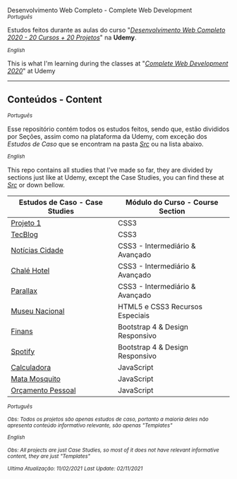 Desenvolvimento Web Completo - Complete Web Development  
*<sup>Português<sup>*

Estudos feitos durante as aulas do curso "[*Desenvolvimento Web Completo 2020 - 20 Cursos + 20 Projetos*](https://www.udemy.com/course/web-completo/)" na **Udemy**.

*<sup>English</sup>*

This is what I'm learning during the classes at "[*Complete Web Development 2020*](https://www.udemy.com/course/web-completo/)" at Udemy

---
<h2>Conteúdos - Content</h2>

*<sup>Português</sup>*

Esse repositório contém todos os estudos feitos, sendo que, estão divididos por Seções, assim como na plataforma da Udemy, com exceção dos *Estudos de Caso* que se encontram na pasta [*Src*](https://github.com/KaicPierre/Curso-Web-Completo/tree/master/Src) ou na lista abaixo.

*<sup>English</sup>*

This repo contains all studies that I've made so far, they are divided by sections just like at Udemy, except the Case Studies, you can find these at [*Src*](https://github.com/KaicPierre/Curso-Web-Completo/tree/master/Src) or down bellow.

Estudos de Caso - Case Studies |  Módulo do Curso - Course Section
---             | ---
[Projeto 1](https://github.com/KaicPierre/Curso-Web-Completo/tree/master/Src/Projeto1%20CSS) | CSS3
[TecBlog](https://github.com/KaicPierre/Curso-Web-Completo/tree/master/Src/TecBlog)       | CSS3
[Notícias Cidade](https://github.com/KaicPierre/Curso-Web-Completo/tree/master/Src/NoticiasCidade)| CSS3 - Intermediário & Avançado
[Chalé Hotel](https://github.com/KaicPierre/Curso-Web-Completo/tree/master/Src/ChaleHotel) | CSS3 - Intermediário & Avançado
[Parallax](https://github.com/KaicPierre/Curso-Web-Completo/tree/master/Src/Parallax) | CSS3 - Intermediário & Avançado
[Museu Nacional](https://github.com/KaicPierre/Curso-Web-Completo/tree/master/Src/MuseuNacional) | HTML5 e CSS3 Recursos Especiais
[Finans](https://github.com/KaicPierre/Curso-Web-Completo/tree/master/Src/Finans) | Bootstrap 4 & Design Responsivo
[Spotify](https://github.com/KaicPierre/Curso-Web-Completo/tree/master/Src/Spotify) | Bootstrap 4 & Design Responsivo
[Calculadora](https://github.com/KaicPierre/Curso-Web-Completo/tree/master/Src/Calculadora) | JavaScript
[Mata Mosquito](https://github.com/KaicPierre/Curso-Web-Completo/tree/master/Src/MataMosquito) | JavaScript
[Orçamento Pessoal](https://github.com/KaicPierre/Curso-Web-Completo/tree/master/Src/OrcamentoPessoal) | JavaScript

*<sup>Português</sup>*

<sup>*Obs: Todos os projetos são apenas estudos de caso, portanto a maioria deles não apresenta conteúdo informativo relevante, são apenas "Templates"*</sup>

*<sup>English</sup>*

<sup>*Obs: All projects are just Case Studies, so most of it does not have relevant informative content, they are just "Templates"*</sup>

<sup>*Ultima Atualização: 11/02/2021*</sup>
<sup>*Last Update: 02/11/2021*</sup>
